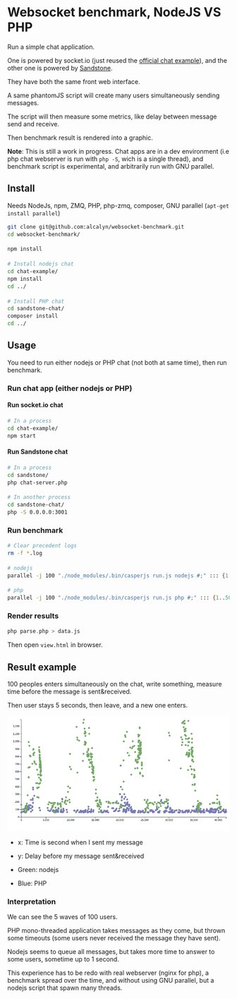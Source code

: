 Websocket benchmark, NodeJS VS PHP
==================================

Run a simple chat application.

One is powered by socket.io (just reused the [official chat example](https://github.com/socketio/chat-example)),
and the other one is powered by [Sandstone](https://github.com/eole-io/sandstone).

They have both the same front web interface.

A same phantomJS script will create many users simultaneously sending messages.

The script will then measure some metrics, like delay between message send and receive.

Then benchmark result is rendered into a graphic.

**Note**: This is still a work in progress. Chat apps are in a dev environment
(i.e php chat webserver is run with `php -S`, wich is a single thread),
and benchmark script is experimental, and arbitrarily run with GNU parallel.


## Install

Needs NodeJs, npm, ZMQ, PHP, php-zmq, composer, GNU parallel (`apt-get install parallel`)

``` bash
git clone git@github.com:alcalyn/websocket-benchmark.git
cd websocket-benchmark/

npm install

# Install nodejs chat
cd chat-example/
npm install
cd ../

# Install PHP chat
cd sandstone-chat/
composer install
cd ../
```


## Usage

You need to run either nodejs or PHP chat (not both at same time),
then run benchmark.

### Run chat app (either nodejs or PHP)

#### Run socket.io chat

``` bash
# In a process
cd chat-example/
npm start
```

#### Run Sandstone chat

``` bash
# In a process
cd sandstone/
php chat-server.php

# In another process
cd sandstone-chat/
php -S 0.0.0.0:3001
```

### Run benchmark

``` bash
# Clear precedent logs
rm -f *.log

# nodejs
parallel -j 100 "./node_modules/.bin/casperjs run.js nodejs #;" ::: {1..500}

# php
parallel -j 100 "./node_modules/.bin/casperjs run.js php #;" ::: {1..500}
```

### Render results

``` php
php parse.php > data.js
```

Then open `view.html` in browser.


## Result example

100 peoples enters simultaneously on the chat, write something,
measure time before the message is sent&received.

Then user stays 5 seconds, then leave, and a new one enters.

![Websocket PHP vs nodejs benchmark](result-example.png)

- x: Time is second when I sent my message
- y: Delay before my message sent&received

- Green: nodejs
- Blue: PHP


### Interpretation

We can see the 5 waves of 100 users.

PHP mono-threaded application takes messages as they come, but thrown some timeouts
(some users never received the message they have sent).

Nodejs seems to queue all messages, but takes more time to answer to some users,
sometime up to 1 second.


This experience has to be redo with real webserver (nginx for php),
a benchmark spread over the time, and without using GNU parallel,
but a nodejs script that spawn many threads.
